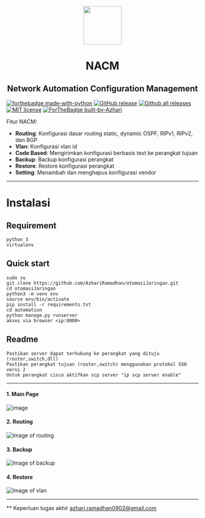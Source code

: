 
<p align="center">
    <img width="100" height="100" src="https://upload.wikimedia.org/wikipedia/commons/thumb/a/a7/Logo_Unib.png/472px-Logo_Unib.png">
</p>
<h1 align="center">NACM</h1>
<h2 align="center">Network Automation Configuration Management</h2>

[![forthebadge made-with-python](http://ForTheBadge.com/images/badges/made-with-python.svg)](https://www.python.org/)
[![GitHub release](https://img.shields.io/github/release/Naereen/StrapDown.js.svg)](https://GitHub.com/Naereen/StrapDown.js/releases/)
[![Github all releases](https://img.shields.io/github/downloads/Naereen/StrapDown.js/total.svg)](https://GitHub.com/Naereen/StrapDown.js/releases/)
[![MIT license](https://img.shields.io/badge/License-MIT-blue.svg)](https://lbesson.mit-license.org/)
[![ForTheBadge built-by-Azhari](http://ForTheBadge.com/images/badges/built-by-developers.svg)](https://GitHub.com/Naereen/)


Fitur NACM:
- **Routing**: Konfigurasi dasar routing static, dynamic OSPF, RIPv1, RIPv2, dan BGP
- **Vlan**: Konfigurasi vlan id 
- **Code Based**: Mengirimkan konfigurasi berbasis text ke perangkat tujuan
- **Backup**: Backup konfigurasi perangkat
- **Restore**: Restore konfigurasi perangkat
- **Setting**: Menambah dan menghapus konfigurasi vendor

___

# Instalasi
## Requirement
    python 3
    virtualenv
    
## Quick start
    sudo su
    git clone https://github.com/AzhariRamadhan/otomasiJaringan.git
    cd otomasiJaringan
    python3 -m venv env
    source env/bin/activate
    pip install -r requirements.txt
    cd automation
    python manage.py runserver 
    akses via browser <ip:8000>
 
 ## Readme
    Pastikan server dapat terhubung ke perangkat yang dituju (router,switch,dll)
    Pastikan perangkat tujuan (router,switch) menggunakan protokol SSH versi 2
    Untuk perangkat cisco aktifkan scp server "ip scp server enable"
 
___

#### 1. Main Page
![image](https://drive.google.com/uc?export=view&id=1iJ85jbJt_iJAE21ALVdbCb2xjxZMEBLf)

#### 2. Routing
![Image of routing](https://drive.google.com/file/d/12AgJE3va-pnVZqgbyatD5mJaWrTQ7Mst/view?usp=sharing)

#### 3. Backup
![Image of backup](https://drive.google.com/file/d/1drZVZkcGWYoqxwyn1jL9OGwm8LjIO57Q/view?usp=sharing)

#### 4. Restore
![Image of vlan](https://drive.google.com/file/d/1_-uUI8VrhOXypov8xYFTts8Nd9Cqjvyv/view?usp=sharing)

___

** Keperluan tugas akhir
azhari.ramadhan0902@gmail.com
